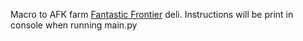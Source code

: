 Macro to AFK farm [Fantastic Frontier](https://www.roblox.com/games/510411669/Fantastic-Frontier) deli. Instructions will be print in console when running main.py
